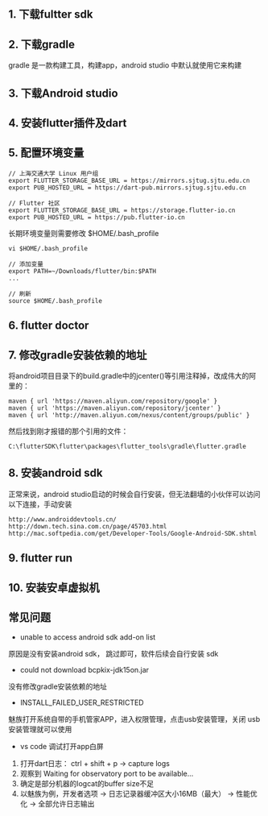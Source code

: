 ## 1. 下载fultter sdk

## 2. 下载gradle
gradle 是一款构建工具，构建app，android studio 中默认就使用它来构建

## 3. 下载Android studio

## 4. 安装flutter插件及dart

## 5. 配置环境变量
```
// 上海交通大学 Linux 用户组
export FLUTTER_STORAGE_BASE_URL = https://mirrors.sjtug.sjtu.edu.cn
export PUB_HOSTED_URL = https://dart-pub.mirrors.sjtug.sjtu.edu.cn

// Flutter 社区
export FLUTTER_STORAGE_BASE_URL = https://storage.flutter-io.cn
export PUB_HOSTED_URL = https://pub.flutter-io.cn
```


长期环境变量则需要修改 $HOME/.bash_profile
```
vi $HOME/.bash_profile

// 添加变量
export PATH=~/Downloads/flutter/bin:$PATH
...

// 刷新
source $HOME/.bash_profile
```

## 6. flutter doctor

## 7. 修改gradle安装依赖的地址

将android项目目录下的build.gradle中的jcenter()等引用注释掉，改成伟大的阿里的：

```
maven { url 'https://maven.aliyun.com/repository/google' }
maven { url 'https://maven.aliyun.com/repository/jcenter' }
maven { url 'http://maven.aliyun.com/nexus/content/groups/public' }
```


然后找到刚才报错的那个引用的文件：

```
C:\flutterSDK\flutter\packages\flutter_tools\gradle\flutter.gradle

```

## 8. 安装android sdk
正常来说，android studio启动的时候会自行安装，但无法翻墙的小伙伴可以访问以下连接，手动安装
```
http://www.androiddevtools.cn/
http://down.tech.sina.com.cn/page/45703.html
http://mac.softpedia.com/get/Developer-Tools/Google-Android-SDK.shtml

```

## 9. flutter run

## 10. 安装安卓虚拟机


## 常见问题
- unable to access android sdk add-on list
  
原因是没有安装android sdk， 跳过即可，软件后续会自行安装 sdk


- could not download bcpkix-jdk15on.jar
  
没有修改gradle安装依赖的地址


- INSTALL_FAILED_USER_RESTRICTED
  
魅族打开系统自带的手机管家APP，进入权限管理，点击usb安装管理，关闭 usb安装管理就可以使用


- vs code 调试打开app白屏
  
1. 打开dart日志： ctrl + shift + p -> capture logs
2. 观察到 Waiting for observatory port to be available...
3. 确定是部分机器的logcat的buffer size不足
4. 以魅族为例，开发者选项 -> 日志记录器缓冲区大小16MB（最大） -> 性能优化 -> 全部允许日志输出 